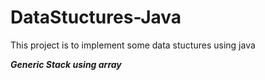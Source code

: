 # DataStuctures-Java
This project is to implement some data stuctures using java

___Generic Stack using array___
